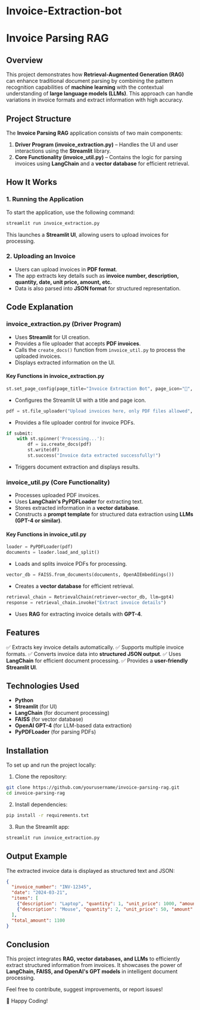 # Invoice-Extraction-bot
# Invoice Parsing RAG

## Overview
This project demonstrates how **Retrieval-Augmented Generation (RAG)** can enhance traditional document parsing by combining the pattern recognition capabilities of **machine learning** with the contextual understanding of **large language models (LLMs)**. This approach can handle variations in invoice formats and extract information with high accuracy.

## Project Structure
The **Invoice Parsing RAG** application consists of two main components:

1. **Driver Program (invoice_extraction.py)** – Handles the UI and user interactions using the **Streamlit** library.
2. **Core Functionality (invoice_util.py)** – Contains the logic for parsing invoices using **LangChain** and a **vector database** for efficient retrieval.

## How It Works
### 1. Running the Application
To start the application, use the following command:
```sh
streamlit run invoice_extraction.py
```
This launches a **Streamlit UI**, allowing users to upload invoices for processing.

### 2. Uploading an Invoice
- Users can upload invoices in **PDF format**.
- The app extracts key details such as **invoice number, description, quantity, date, unit price, amount, etc.**
- Data is also parsed into **JSON format** for structured representation.

## Code Explanation
### **invoice_extraction.py** (Driver Program)
- Uses **Streamlit** for UI creation.
- Provides a file uploader that accepts **PDF invoices**.
- Calls the `create_docs()` function from `invoice_util.py` to process the uploaded invoices.
- Displays extracted information on the UI.

#### **Key Functions in invoice_extraction.py**
```python
st.set_page_config(page_title="Invoice Extraction Bot", page_icon="📄", layout="wide")
```
- Configures the Streamlit UI with a title and page icon.

```python
pdf = st.file_uploader("Upload invoices here, only PDF files allowed", type=["pdf"], accept_multiple_files=True)
```
- Provides a file uploader control for invoice PDFs.

```python
if submit:
    with st.spinner('Processing...'):
        df = iu.create_docs(pdf)
        st.write(df)
        st.success("Invoice data extracted successfully!")
```
- Triggers document extraction and displays results.

### **invoice_util.py** (Core Functionality)
- Processes uploaded PDF invoices.
- Uses **LangChain's PyPDFLoader** for extracting text.
- Stores extracted information in a **vector database**.
- Constructs a **prompt template** for structured data extraction using **LLMs (GPT-4 or similar)**.

#### **Key Functions in invoice_util.py**
```python
loader = PyPDFLoader(pdf)
documents = loader.load_and_split()
```
- Loads and splits invoice PDFs for processing.

```python
vector_db = FAISS.from_documents(documents, OpenAIEmbeddings())
```
- Creates a **vector database** for efficient retrieval.

```python
retrieval_chain = RetrievalChain(retriever=vector_db, llm=gpt4)
response = retrieval_chain.invoke("Extract invoice details")
```
- Uses **RAG** for extracting invoice details with **GPT-4**.

## Features
✅ Extracts key invoice details automatically.
✅ Supports multiple invoice formats.
✅ Converts invoice data into **structured JSON output**.
✅ Uses **LangChain** for efficient document processing.
✅ Provides a **user-friendly Streamlit UI**.

## Technologies Used
- **Python**
- **Streamlit** (for UI)
- **LangChain** (for document processing)
- **FAISS** (for vector database)
- **OpenAI GPT-4** (for LLM-based data extraction)
- **PyPDFLoader** (for parsing PDFs)

## Installation
To set up and run the project locally:

1. Clone the repository:
```sh
git clone https://github.com/yourusername/invoice-parsing-rag.git
cd invoice-parsing-rag
```

2. Install dependencies:
```sh
pip install -r requirements.txt
```

3. Run the Streamlit app:
```sh
streamlit run invoice_extraction.py
```

## Output Example
The extracted invoice data is displayed as structured text and JSON:
```json
{
  "invoice_number": "INV-12345",
  "date": "2024-03-21",
  "items": [
    {"description": "Laptop", "quantity": 1, "unit_price": 1000, "amount": 1000},
    {"description": "Mouse", "quantity": 2, "unit_price": 50, "amount": 100}
  ],
  "total_amount": 1100
}
```

## Conclusion
This project integrates **RAG, vector databases, and LLMs** to efficiently extract structured information from invoices. It showcases the power of **LangChain, FAISS, and OpenAI's GPT models** in intelligent document processing.

Feel free to contribute, suggest improvements, or report issues!

🚀 Happy Coding!

